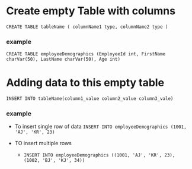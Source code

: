 
# Create empty Table with columns

`CREATE TABLE tableName (
    columnName1 type,
    columnName2 type
)`

### example

`CREATE TABLE employeeDemographics
(EmployeeId int,
FirstName charVar(50),
LastName charVar(50),
Age int)`



# Adding data to this empty table

`INSERT INTO tableName(column1_value column2_value column3_vale)`

### example

- To insert single row of data
`INSERT INTO employeeDemographics
(1001, 'AJ', 'KR', 23)`

- TO insert multiple rows
  - `INSERT INTO employeeDemographics
((1001, 'AJ', 'KR', 23),
(1002, 'BJ', 'KJ', 34))`

